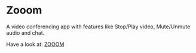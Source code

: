 # Zooom
A video conferencing app with features like Stop/Play video, Mute/Unmute audio and chat.
 
 Have a look at: [ZOOOM](https://zoooooom.herokuapp.com/)


